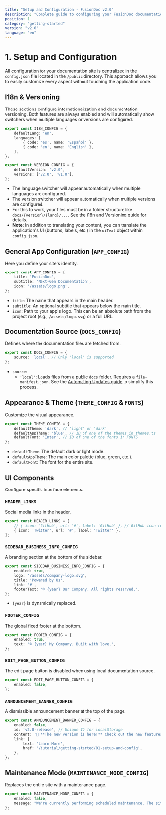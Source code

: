 ```yaml
---
title: "Setup and Configuration - FusionDoc v2.0"
description: "Complete guide to configuring your FusionDoc documentation site using config.json"
position: 1
category: "getting-started"
version: "v2.0"
language: "en"
---
```


# 1. Setup and Configuration

All configuration for your documentation site is centralized in the `config.json` file located in the `/public` directory. This approach allows you to easily customize every aspect without touching the application code.

## I18n & Versioning

These sections configure internationalization and documentation versioning. Both features are always enabled and will automatically show switchers when multiple languages or versions are configured.

```typescript
export const I18N_CONFIG = {
    defaultLang: 'en',
    languages: [
        { code: 'es', name: 'Español' },
        { code: 'en', name: 'English' },
    ],
};

export const VERSION_CONFIG = {
    defaultVersion: 'v2.0',
    versions: ['v2.0', 'v1.0'],
};
```

- The language switcher will appear automatically when multiple languages are configured.
- The version switcher will appear automatically when multiple versions are configured.
- For this to work, your files must be in a folder structure like `docs/{version}/{lang}/...`. See the [i18n and Versioning guide](./04-i18n-and-versioning.md) for details.
- **Note**: In addition to translating your content, you can translate the application's UI (buttons, labels, etc.) in the `uiText` object within `config.json`.

## General App Configuration (`APP_CONFIG`)

Here you define your site's identity.

```typescript
export const APP_CONFIG = {
    title: 'FusionDoc',
    subtitle: 'Next-Gen Documentation',
    icon: '/assets/logo.png',
};
```

- `title`: The name that appears in the main header.
- `subtitle`: An optional subtitle that appears below the main title.
- `icon`: Path to your app's logo. This can be an absolute path from the project root (e.g., `/assets/logo.svg`) or a full URL.

## Documentation Source (`DOCS_CONFIG`)

Defines where the documentation files are fetched from.

```typescript
export const DOCS_CONFIG = {
    source: 'local', // Only 'local' is supported
};
```

- `source`:
    - `'local'`: Loads files from a public `docs` folder. Requires a `file-manifest.json`. See the [Automating Updates guide](./05-automating-updates.md) to simplify this process.

## Appearance & Theme (`THEME_CONFIG` & `FONTS`)

Customize the visual appearance.

```typescript
export const THEME_CONFIG = {
    defaultTheme: 'dark', // 'light' or 'dark'
    defaultAppTheme: 'blue', // ID of one of the themes in themes.ts
    defaultFont: 'Inter', // ID of one of the fonts in FONTS
};
```

- `defaultTheme`: The default dark or light mode.
- `defaultAppTheme`: The main color palette (blue, green, etc.).
- `defaultFont`: The font for the entire site.

## UI Components

Configure specific interface elements.

### `HEADER_LINKS`
Social media links in the header.

```typescript
export const HEADER_LINKS = [
    // { icon: 'GitHub', url: '#', label: 'GitHub' }, // GitHub icon removed - add your own social links
    { icon: 'Twitter', url: '#', label: 'Twitter' },
];
```

### `SIDEBAR_BUSINESS_INFO_CONFIG`
A branding section at the bottom of the sidebar.

```typescript
export const SIDEBAR_BUSINESS_INFO_CONFIG = {
    enabled: true,
    logo: '/assets/company-logo.svg',
    title: 'Powered by Us',
    link: '#',
    footerText: '© {year} Our Company. All rights reserved.',
};
```
- `{year}` is dynamically replaced.

### `FOOTER_CONFIG`
The global fixed footer at the bottom.

```typescript
export const FOOTER_CONFIG = {
    enabled: true,
    text: '© {year} My Company. Built with love.',
};
```

### `EDIT_PAGE_BUTTON_CONFIG`
The edit page button is disabled when using local documentation source.

```typescript
export const EDIT_PAGE_BUTTON_CONFIG = {
    enabled: false,
};
```

### `ANNOUNCEMENT_BANNER_CONFIG`
A dismissible announcement banner at the top of the page.

```typescript
export const ANNOUNCEMENT_BANNER_CONFIG = {
    enabled: false,
    id: 'v2.0-release', // Unique ID for localStorage
    content: '🚀 **The new version is here!** Check out the new features.',
    link: {
        text: 'Learn More',
        href: '/tutorial/getting-started/01-setup-and-config',
    },
};
```

## Maintenance Mode (`MAINTENANCE_MODE_CONFIG`)

Replaces the entire site with a maintenance page.

```typescript
export const MAINTENANCE_MODE_CONFIG = {
    enabled: false,
    message: "We're currently performing scheduled maintenance. The site will be back online shortly.",
};
```
